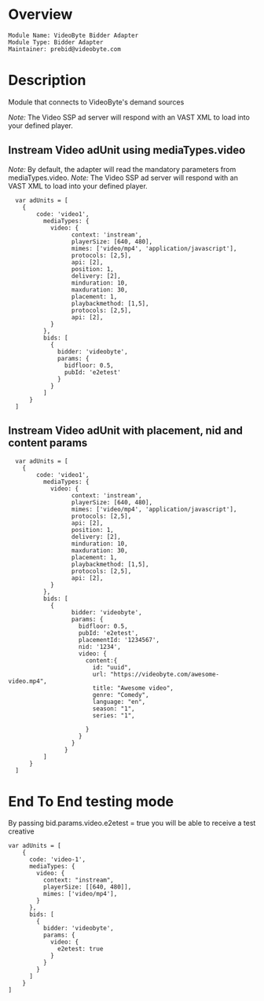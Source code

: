 # Overview

```
Module Name: VideoByte Bidder Adapter
Module Type: Bidder Adapter
Maintainer: prebid@videobyte.com
```

# Description

Module that connects to VideoByte's demand sources

*Note:* The Video SSP ad server will respond with an VAST XML to load into your defined player.

## Instream Video adUnit using mediaTypes.video
*Note:* By default, the adapter will read the mandatory parameters from mediaTypes.video.
*Note:* The Video SSP ad server will respond with an VAST XML to load into your defined player.
```
  var adUnits = [
    {
        code: 'video1',
          mediaTypes: {
            video: {
                  context: 'instream',
                  playerSize: [640, 480],
                  mimes: ['video/mp4', 'application/javascript'],
                  protocols: [2,5],
                  api: [2],
                  position: 1,
                  delivery: [2],
                  minduration: 10,
                  maxduration: 30,
                  placement: 1,
                  playbackmethod: [1,5],
                  protocols: [2,5],
                  api: [2],
            }
          },
          bids: [
            {
              bidder: 'videobyte',
              params: {
                bidfloor: 0.5,
                pubId: 'e2etest'
              }
            }
          ]
      }
  ]
```

## Instream Video adUnit with placement, nid and content params
```
  var adUnits = [
    {
        code: 'video1',
          mediaTypes: {
            video: {
                  context: 'instream',
                  playerSize: [640, 480],
                  mimes: ['video/mp4', 'application/javascript'],
                  protocols: [2,5],
                  api: [2],
                  position: 1,
                  delivery: [2],
                  minduration: 10,
                  maxduration: 30,
                  placement: 1,
                  playbackmethod: [1,5],
                  protocols: [2,5],
                  api: [2],
            }
          },
          bids: [
            {
                  bidder: 'videobyte',
                  params: {
                    bidfloor: 0.5,
                    pubId: 'e2etest',
                    placementId: '1234567',
                    nid: '1234',
                    video: {
                      content:{
                        id: "uuid",
                        url: "https://videobyte.com/awesome-video.mp4",
                        title: "Awesome video",
                        genre: "Comedy",
                        language: "en",
                        season: "1",
                        series: "1",
        
                      }
                    }
                  }
                }
          ]
      }
  ]
```

# End To End testing mode
By passing bid.params.video.e2etest = true you will be able to receive a test creative

```
var adUnits = [
    {
      code: 'video-1',
      mediaTypes: {
        video: {
          context: "instream",
          playerSize: [[640, 480]],
          mimes: ['video/mp4'],
        }
      },
      bids: [
        {
          bidder: 'videobyte',
          params: {
            video: {
              e2etest: true
            }
          }
        }
      ]
    }
]
```

